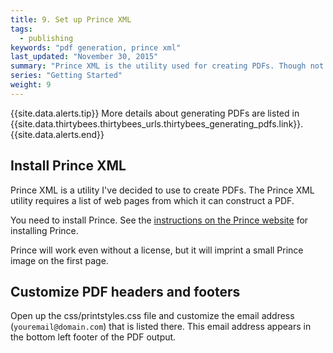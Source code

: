 ```yaml
---
title: 9. Set up Prince XML
tags: 
  - publishing
keywords: "pdf generation, prince xml"
last_updated: "November 30, 2015"
summary: "Prince XML is the utility used for creating PDFs. Though not free, this utility gets a list of links and compiles them into a PDF."
series: "Getting Started"
weight: 9
---
```


{{site.data.alerts.tip}} More details about generating PDFs are listed in {{site.data.thirtybees.thirtybees_urls.thirtybees_generating_pdfs.link}}. {{site.data.alerts.end}}
## Install Prince XML

Prince XML is a utility I've decided to use to create PDFs. The Prince XML utility requires a list of web pages from which it can construct a PDF. 

You need to install Prince. See the [instructions on the Prince website](http://www.princexml.com/doc/installing/#macosx) for installing Prince.

Prince will work even without a license, but it will imprint a small Prince image on the first page.

## Customize PDF headers and footers

Open up the css/printstyles.css file and customize the email address (`youremail@domain.com`) that is listed there. This email address appears in the bottom left footer of the PDF output.

